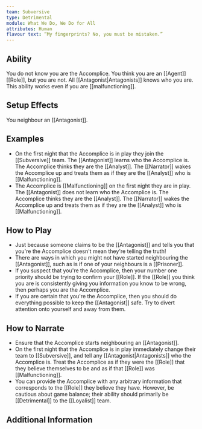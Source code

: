 ```yaml
---
team: Subversive
type: Detrimental
module: What We Do, We Do for All
attributes: Human
flavour text: “My fingerprints? No, you must be mistaken.”
---
```

## Ability
You do not know you are the Accomplice. You think you are an [[Agent]] [[Role]], but you are not. All [[Antagonist|Antagonists]] knows who you are. This ability works even if you are [[malfunctioning]].

## Setup Effects
You neighbour an [[Antagonist]].

## Examples
- On the first night that the Accomplice is in play they join the [[Subversive]] team. The [[Antagonist]] learns who the Accomplice is. The Accomplice thinks they are the [[Analyst]]. The [[Narrator]] wakes the Accomplice up and treats them as if they are the [[Analyst]] who is [[Malfunctioning]].
- The Accomplice is [[Malfunctioning]] on the first night they are in play. The [[Antagonist]] does not learn who the Accomplice is. The Accomplice thinks they are the [[Analyst]]. The [[Narrator]] wakes the Accomplice up and treats them as if they are the [[Analyst]] who is [[Malfunctioning]].

## How to Play
- Just because someone claims to be the [[Antagonist]] and tells you that you're the Accomplice doesn't mean they're telling the truth!
- There are ways in which you might not have started neighbouring the [[Antagonist]], such as is if one of your neighbours is a [[Prisoner]].
- If you suspect that you're the Accomplice, then your number one priority should be trying to confirm your [[Role]]. If the [[Role]] you think you are is consistently giving you information you know to be wrong, then perhaps you are the Accomplice.
- If you are certain that you're the Accomplice, then you should do everything possible to keep the [[Antagonist]] safe. Try to divert attention onto yourself and away from them.

## How to Narrate
- Ensure that the Accomplice starts neighbouring an [[Antagonist]].
- On the first night that the Accomplice is in play immediately change their team to [[Subversive]], and tell any [[Antagonist|Antagonists]] who the Accomplice is. Treat the Accomplice as if they were the [[Role]] that they believe themselves to be and as if that [[Role]] was [[Malfunctioning]].
- You can provide the Accomplice with any arbitrary information that corresponds to the [[Role]] they believe they have. However, be cautious about game balance; their ability should primarily be [[Detrimental]] to the [[Loyalist]] team.

## Additional Information